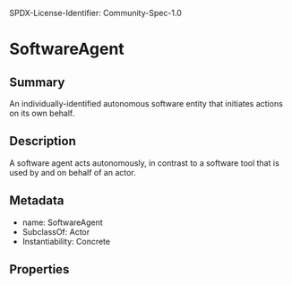 SPDX-License-Identifier: Community-Spec-1.0

# SoftwareAgent

## Summary

An individually-identified autonomous software entity that initiates actions on its own behalf.

## Description

A software agent acts autonomously, in contrast to a software tool that is used by and on behalf of an actor.

## Metadata

- name: SoftwareAgent
- SubclassOf: Actor
- Instantiability: Concrete

## Properties

